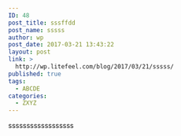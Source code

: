 ```yaml
---
ID: 48
post_title: sssffdd
post_name: sssss
author: wp
post_date: 2017-03-21 13:43:22
layout: post
link: >
  http://wp.litefeel.com/blog/2017/03/21/sssss/
published: true
tags:
  - ABCDE
categories:
  - ZXYZ
---
```

ssssssssssssssssss